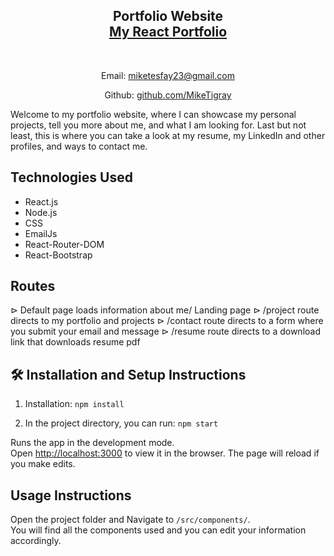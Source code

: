 <h2 align="center">
  Portfolio Website <br/>
  <a href="https://miketigray.github.io/react-portfolio/" target="_blank">My React Portfolio</a>
</h2>

<br/>

<center>

Email: [miketesfay23@gmail.com](https://miketesfay23@gmail.com)
<br/>

Github: [github.com/MikeTigray](https://github.com/MikeTigray)

</center>

Welcome to my portfolio website, where I can showcase my personal projects, tell you more about me, and what I am looking for. Last but not least, this is where you can take a look at my resume, my LinkedIn and other profiles, and ways to contact me.<br/>

## Technologies Used

- React.js
- Node.js
- CSS
- EmailJs
- React-Router-DOM
- React-Bootstrap

## Routes

⊳ Default page loads information about me/ Landing page
⊳ /project route directs to my portfolio and projects
⊳ /contact route directs to a form where you submit your email and message
⊳ /resume route directs to a download link that downloads resume pdf

## 🛠 Installation and Setup Instructions

1. Installation: `npm install`

2. In the project directory, you can run: `npm start`

Runs the app in the development mode.\
Open [http://localhost:3000](http://localhost:3000) to view it in the browser.
The page will reload if you make edits.

## Usage Instructions

Open the project folder and Navigate to `/src/components/`. <br/>
You will find all the components used and you can edit your information accordingly.
